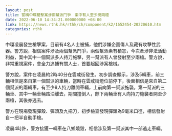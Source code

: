 ```yaml
---
layout: post
title: 警稱中環槍擊案涉兩幫派鬥爭　案中有人至少開兩槍
date: 2022-06-10 14:34:21.000000000 +08:00
link: https://news.rthk.hk/rthk/ch/component/k2/1652454-20220610.htm
categories: rthk
---
```


中環凌晨發生槍擊案，目前有4名人士被捕，他們涉嫌企圖傷人及藏有攻擊性武器。警方說，相信案件涉及兩個幫派鬥爭，兩個幫派素有積怨，今次牽涉非法活動利益，案中其中一個幫派多人持刀施擊，另一幫派有人曾發射至少兩槍。警方說，非常重視案件，會全力追捕有關人士，首要起回涉案槍械。

警方說，案件在凌晨約2時40分在雲咸街發生。初步調查顯示，涉及5輛車，前三輛相信是來自第一個幫派的車輛，當時在雲咸街燈位前停下，後面相信是來自第二個幫派的兩輛車，有至少8人持刀離開車輛，上前向第一幫派施襲。第一幫派的三輛車、其中一輛車輛踏油離去，期間撞倒人，餘下兩輛車有人向持刀施襲者開至少兩槍，其後亦逃去。

警方在現場發現彈殼、彈頭及九把刀，初步檢查發現彈頭為9毫米口徑，相信發射自一把半自動手槍。

凌晨4時許，警方接獲一輛車在八鄉燒毀，相信涉及第一幫派其中一部逃走車輛。
